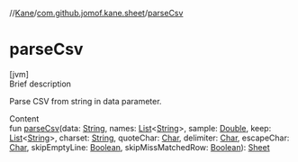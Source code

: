 //[Kane](../index.md)/[com.github.jomof.kane.sheet](index.md)/[parseCsv](parse-csv.md)



# parseCsv  
[jvm]  
Brief description  


Parse CSV from string in data parameter.

  
Content  
fun [parseCsv](parse-csv.md)(data: [String](https://kotlinlang.org/api/latest/jvm/stdlib/kotlin/-string/index.html), names: [List](https://kotlinlang.org/api/latest/jvm/stdlib/kotlin.collections/-list/index.html)<[String](https://kotlinlang.org/api/latest/jvm/stdlib/kotlin/-string/index.html)>, sample: [Double](https://kotlinlang.org/api/latest/jvm/stdlib/kotlin/-double/index.html), keep: [List](https://kotlinlang.org/api/latest/jvm/stdlib/kotlin.collections/-list/index.html)<[String](https://kotlinlang.org/api/latest/jvm/stdlib/kotlin/-string/index.html)>, charset: [String](https://kotlinlang.org/api/latest/jvm/stdlib/kotlin/-string/index.html), quoteChar: [Char](https://kotlinlang.org/api/latest/jvm/stdlib/kotlin/-char/index.html), delimiter: [Char](https://kotlinlang.org/api/latest/jvm/stdlib/kotlin/-char/index.html), escapeChar: [Char](https://kotlinlang.org/api/latest/jvm/stdlib/kotlin/-char/index.html), skipEmptyLine: [Boolean](https://kotlinlang.org/api/latest/jvm/stdlib/kotlin/-boolean/index.html), skipMissMatchedRow: [Boolean](https://kotlinlang.org/api/latest/jvm/stdlib/kotlin/-boolean/index.html)): [Sheet](-sheet/index.md)  



